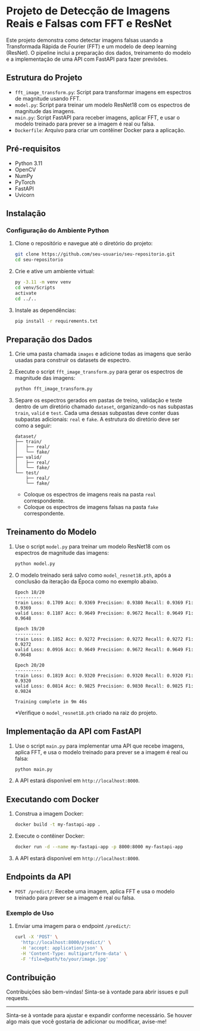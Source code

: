 # Projeto de Detecção de Imagens Reais e Falsas com FFT e ResNet

Este projeto demonstra como detectar imagens falsas usando a Transformada Rápida de Fourier (FFT) e um modelo de deep learning (ResNet). O pipeline inclui a preparação dos dados, treinamento do modelo e a implementação de uma API com FastAPI para fazer previsões.

## Estrutura do Projeto

- `fft_image_transform.py`: Script para transformar imagens em espectros de magnitude usando FFT.
- `model.py`: Script para treinar um modelo ResNet18 com os espectros de magnitude das imagens.
- `main.py`: Script FastAPI para receber imagens, aplicar FFT, e usar o modelo treinado para prever se a imagem é real ou falsa.
- `Dockerfile`: Arquivo para criar um contêiner Docker para a aplicação.

## Pré-requisitos

- Python 3.11
- OpenCV
- NumPy
- PyTorch
- FastAPI
- Uvicorn

## Instalação

### Configuração do Ambiente Python

1. Clone o repositório e navegue até o diretório do projeto:

    ```bash
    git clone https://github.com/seu-usuario/seu-repositorio.git
    cd seu-repositorio
    ```

2. Crie e ative um ambiente virtual:

    ```bash
    py -3.11 -m venv venv
    cd venv/Scripts
    activate
    cd ../..
    ```

3. Instale as dependências:

    ```bash
    pip install -r requirements.txt
    ```

## Preparação dos Dados

1. Crie uma pasta chamada `images` e adicione todas as imagens que serão usadas para construir os datasets de espectro.

2. Execute o script `fft_image_transform.py` para gerar os espectros de magnitude das imagens:

    ```bash
    python fft_image_transform.py
    ```

3. Separe os espectros gerados em pastas de treino, validação e teste dentro de um diretório chamado `dataset`, organizando-os nas subpastas `train`, `valid` e `test`. Cada uma dessas subpastas deve conter duas subpastas adicionais: `real` e `fake`. A estrutura do diretório deve ser como a seguir:

    ```
    dataset/
    ├── train/
    │   ├── real/
    │   └── fake/
    ├── valid/
    │   ├── real/
    │   └── fake/
    └── test/
        ├── real/
        └── fake/
    ```

    - Coloque os espectros de imagens reais na pasta `real` correspondente.
    - Coloque os espectros de imagens falsas na pasta `fake` correspondente.

## Treinamento do Modelo

1. Use o script `model.py` para treinar um modelo ResNet18 com os espectros de magnitude das imagens:

    ```bash
    python model.py
    ```

2. O modelo treinado será salvo como `model_resnet18.pth`, após a conclusão da iteração da Época como no exemplo abaixo.

    ```
    Epoch 18/20
    ----------
    train Loss: 0.1709 Acc: 0.9369 Precision: 0.9380 Recall: 0.9369 F1: 0.9369
    valid Loss: 0.1107 Acc: 0.9649 Precision: 0.9672 Recall: 0.9649 F1: 0.9648

    Epoch 19/20
    ----------
    train Loss: 0.1852 Acc: 0.9272 Precision: 0.9272 Recall: 0.9272 F1: 0.9272
    valid Loss: 0.0916 Acc: 0.9649 Precision: 0.9672 Recall: 0.9649 F1: 0.9648

    Epoch 20/20
    ----------
    train Loss: 0.1819 Acc: 0.9320 Precision: 0.9320 Recall: 0.9320 F1: 0.9320
    valid Loss: 0.0814 Acc: 0.9825 Precision: 0.9830 Recall: 0.9825 F1: 0.9824

    Training complete in 9m 46s
    ```

    *Verifique o `model_resnet18.pth` criado na raiz do projeto.

## Implementação da API com FastAPI

1. Use o script `main.py` para implementar uma API que recebe imagens, aplica FFT, e usa o modelo treinado para prever se a imagem é real ou falsa:

    ```bash
    python main.py
    ```

2. A API estará disponível em `http://localhost:8000`.

## Executando com Docker

1. Construa a imagem Docker:

    ```bash
    docker build -t my-fastapi-app .
    ```

2. Execute o contêiner Docker:

    ```bash
    docker run -d --name my-fastapi-app -p 8000:8000 my-fastapi-app
    ```

3. A API estará disponível em `http://localhost:8000`.

## Endpoints da API

- `POST /predict/`: Recebe uma imagem, aplica FFT e usa o modelo treinado para prever se a imagem é real ou falsa.

### Exemplo de Uso

1. Enviar uma imagem para o endpoint `/predict/`:

    ```bash
    curl -X 'POST' \
      'http://localhost:8000/predict/' \
      -H 'accept: application/json' \
      -H 'Content-Type: multipart/form-data' \
      -F 'file=@path/to/your/image.jpg'
    ```

## Contribuição

Contribuições são bem-vindas! Sinta-se à vontade para abrir issues e pull requests.


---

Sinta-se à vontade para ajustar e expandir conforme necessário. Se houver algo mais que você gostaria de adicionar ou modificar, avise-me!
